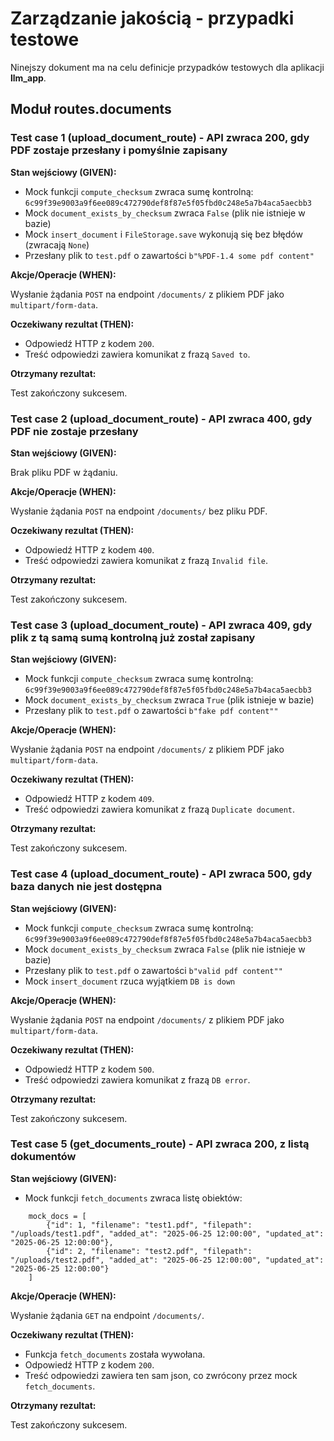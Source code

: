# Zarządzanie jakością - przypadki testowe

Ninejszy dokument ma na celu definicje przypadków testowych dla aplikacji **llm_app**.

## Moduł routes.documents

### Test case 1 (upload_document_route) - API zwraca 200, gdy PDF zostaje przesłany i pomyślnie zapisany

**Stan wejściowy (GIVEN):**

- Mock funkcji `compute_checksum` zwraca sumę kontrolną:
`6c99f39e9003a9f6ee089c472790def8f87e5f05fbd0c248e5a7b4aca5aecbb3`
- Mock `document_exists_by_checksum` zwraca `False` (plik nie istnieje w bazie)
- Mock `insert_document` i `FileStorage.save` wykonują się bez błędów (zwracają `None`)
- Przesłany plik to `test.pdf` o zawartości `b"%PDF-1.4 some pdf content"`

**Akcje/Operacje (WHEN):**

Wysłanie żądania `POST` na endpoint `/documents/` z plikiem PDF jako `multipart/form-data`.

**Oczekiwany rezultat (THEN):**

- Odpowiedź HTTP z kodem `200`.
- Treść odpowiedzi zawiera komunikat z frazą `Saved to`.

**Otrzymany rezultat:**

Test zakończony sukcesem.


### Test case 2 (upload_document_route) - API zwraca 400, gdy PDF nie zostaje przesłany

**Stan wejściowy (GIVEN):**

Brak pliku PDF w żądaniu.

**Akcje/Operacje (WHEN):**

Wysłanie żądania `POST` na endpoint `/documents/` bez pliku PDF.

**Oczekiwany rezultat (THEN):**

- Odpowiedź HTTP z kodem `400`.
- Treść odpowiedzi zawiera komunikat z frazą `Invalid file`.

**Otrzymany rezultat:**

Test zakończony sukcesem.


### Test case 3 (upload_document_route) - API zwraca 409, gdy plik z tą samą sumą kontrolną już został zapisany

**Stan wejściowy (GIVEN):**

- Mock funkcji `compute_checksum` zwraca sumę kontrolną:
`6c99f39e9003a9f6ee089c472790def8f87e5f05fbd0c248e5a7b4aca5aecbb3`
- Mock `document_exists_by_checksum` zwraca `True` (plik istnieje w bazie)
- Przesłany plik to `test.pdf` o zawartości `b"fake pdf content""`

**Akcje/Operacje (WHEN):**

Wysłanie żądania `POST` na endpoint `/documents/` z plikiem PDF jako `multipart/form-data`.

**Oczekiwany rezultat (THEN):**

- Odpowiedź HTTP z kodem `409`.
- Treść odpowiedzi zawiera komunikat z frazą `Duplicate document`.

**Otrzymany rezultat:**

Test zakończony sukcesem.


### Test case 4 (upload_document_route) - API zwraca 500, gdy baza danych nie jest dostępna

**Stan wejściowy (GIVEN):**

- Mock funkcji `compute_checksum` zwraca sumę kontrolną:
`6c99f39e9003a9f6ee089c472790def8f87e5f05fbd0c248e5a7b4aca5aecbb3`
- Mock `document_exists_by_checksum` zwraca `False` (plik nie istnieje w bazie)
- Przesłany plik to `test.pdf` o zawartości `b"valid pdf content""`
- Mock `insert_document` rzuca wyjątkiem `DB is down`

**Akcje/Operacje (WHEN):**

Wysłanie żądania `POST` na endpoint `/documents/` z plikiem PDF jako `multipart/form-data`.

**Oczekiwany rezultat (THEN):**

- Odpowiedź HTTP z kodem `500`.
- Treść odpowiedzi zawiera komunikat z frazą `DB error`.

**Otrzymany rezultat:**

Test zakończony sukcesem.


### Test case 5 (get_documents_route) - API zwraca 200, z listą dokumentów

**Stan wejściowy (GIVEN):**

- Mock funkcji `fetch_documents` zwraca listę obiektów:
```
    mock_docs = [
        {"id": 1, "filename": "test1.pdf", "filepath": "/uploads/test1.pdf", "added_at": "2025-06-25 12:00:00", "updated_at": "2025-06-25 12:00:00"},
        {"id": 2, "filename": "test2.pdf", "filepath": "/uploads/test2.pdf", "added_at": "2025-06-25 12:00:00", "updated_at": "2025-06-25 12:00:00"}
    ]
```

**Akcje/Operacje (WHEN):**

Wysłanie żądania `GET` na endpoint `/documents/`.

**Oczekiwany rezultat (THEN):**

- Funkcja `fetch_documents` została wywołana.
- Odpowiedź HTTP z kodem `200`.
- Treść odpowiedzi zawiera ten sam json, co zwrócony przez mock `fetch_documents`.

**Otrzymany rezultat:**

Test zakończony sukcesem.

